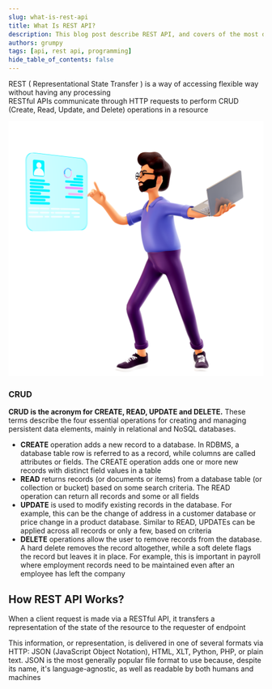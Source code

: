 ```yaml
---
slug: what-is-rest-api
title: What Is REST API?
description: This blog post describe REST API, and covers of the most details REST API
authors: grumpy
tags: [api, rest api, programming]
hide_table_of_contents: false
---
```


<!-- ## Representational State Transfer (REST) -->

REST ( Representational State Transfer ) is a way of accessing flexible way without having any processing <br/>
RESTful APIs communicate through HTTP requests to perform CRUD (Create, Read, Update, and Delete) operations in a resource

<!-- truncate -->

![What Is REST API?](../static/img/blog/technology-man-holding-virtual-reality.png)

### CRUD

**CRUD is the acronym for CREATE, READ, UPDATE and DELETE.** These terms describe the four essential operations for creating and managing persistent data elements, mainly in relational and NoSQL databases.

-   **CREATE** operation adds a new record to a database. In RDBMS, a database table row is referred to as a record, while columns are called attributes or fields. The CREATE operation adds one or more new records with distinct field values in a table
-   **READ** returns records (or documents or items) from a database table (or collection or bucket) based on some search criteria. The READ operation can return all records and some or all fields
-   **UPDATE** is used to modify existing records in the database. For example, this can be the change of address in a customer database or price change in a product database. Similar to READ, UPDATEs can be applied across all records or only a few, based on criteria
-   **DELETE** operations allow the user to remove records from the database. A hard delete removes the record altogether, while a soft delete flags the record but leaves it in place. For example, this is important in payroll where employment records need to be maintained even after an employee has left the company

## How REST API Works?

When a client request is made via a RESTful API, it transfers a representation of the state of the resource to the requester of endpoint

This information, or representation, is delivered in one of several formats via HTTP: JSON (JavaScript Object Notation), HTML, XLT, Python, PHP, or plain text. JSON is the most generally popular file format to use because, despite its name, it's language-agnostic, as well as readable by both humans and machines
